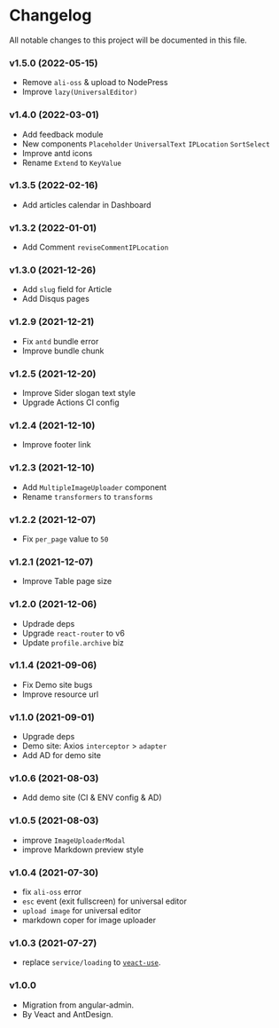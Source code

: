 # Changelog

All notable changes to this project will be documented in this file.

### v1.5.0 (2022-05-15)

- Remove `ali-oss` & upload to NodePress
- Improve `lazy(UniversalEditor)`

### v1.4.0 (2022-03-01)

- Add feedback module
- New components `Placeholder` `UniversalText` `IPLocation` `SortSelect`
- Improve antd icons
- Rename `Extend` to `KeyValue`

### v1.3.5 (2022-02-16)

- Add articles calendar in Dashboard

### v1.3.2 (2022-01-01)

- Add Comment `reviseCommentIPLocation`

### v1.3.0 (2021-12-26)

- Add `slug` field for Article
- Add Disqus pages

### v1.2.9 (2021-12-21)

- Fix `antd` bundle error
- Improve bundle chunk

### v1.2.5 (2021-12-20)

- Improve Sider slogan text style
- Upgrade Actions CI config

### v1.2.4 (2021-12-10)

- Improve footer link

### v1.2.3 (2021-12-10)

- Add `MultipleImageUploader` component
- Rename `transformers` to `transforms`

### v1.2.2 (2021-12-07)

- Fix `per_page` value to `50`

### v1.2.1 (2021-12-07)

- Improve Table page size

### v1.2.0 (2021-12-06)

- Updrade deps
- Upgrade `react-router` to v6
- Update `profile.archive` biz

### v1.1.4 (2021-09-06)

- Fix Demo site bugs
- Improve resource url

### v1.1.0 (2021-09-01)

- Upgrade deps
- Demo site: Axios `interceptor` > `adapter`
- Add AD for demo site

### v1.0.6 (2021-08-03)

- Add demo site (CI & ENV config & AD)

### v1.0.5 (2021-08-03)

- improve `ImageUploaderModal`
- improve Markdown preview style

### v1.0.4 (2021-07-30)

- fix `ali-oss` error
- `esc` event (exit fullscreen) for universal editor
- `upload image` for universal editor
- markdown coper for image uploader

### v1.0.3 (2021-07-27)

- replace `service/loading` to [`veact-use`](https://github.com/veactjs/veact-use).

### v1.0.0

- Migration from angular-admin.
- By Veact and AntDesign.
